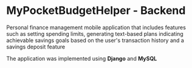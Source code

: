 # MyPocketBudgetHelper - Backend
Personal finance management mobile application that includes features such as setting spending limits, generating text-based plans indicating achievable savings goals based on the user's transaction history and a savings deposit feature

The application was implemented using **Django** and **MySQL**
